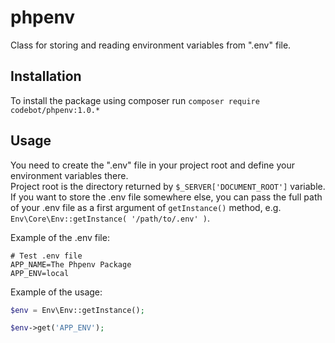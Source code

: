 # phpenv
Class for storing and reading environment variables from ".env" file.

## Installation

To install the package using composer run `composer require codebot/phpenv:1.0.*`

## Usage
You need to create the ".env" file in your project root and define your environment variables there.  
Project root is the directory returned by `$_SERVER['DOCUMENT_ROOT']` variable.  
If you want to store the .env file somewhere else, you can pass the full path of your .env file as a first argument of `getInstance()` method, e.g. `Env\Core\Env::getInstance( '/path/to/.env' )`.

Example of the .env file:

```
# Test .env file
APP_NAME=The Phpenv Package
APP_ENV=local
```

Example of the usage:

```php
$env = Env\Env::getInstance();

$env->get('APP_ENV');
```
